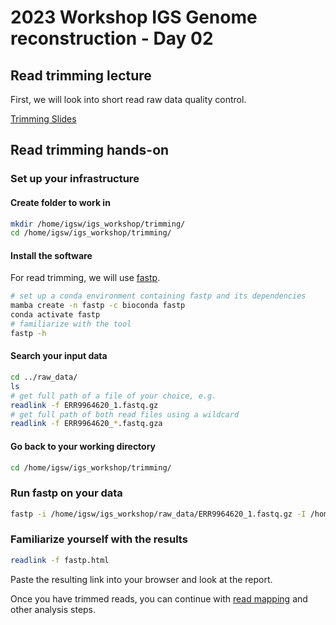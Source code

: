 # 2023 Workshop IGS Genome reconstruction - Day 02

## Read trimming lecture
First, we will look into short read raw data quality control.

[Trimming Slides](https://docs.google.com/presentation/d/1BbtS4wJtUuch2fBSip_AH_nyT2bwuv_z3F_qeJTNqSY/edit#slide=id.g288cd11cf66_0_12)

## Read trimming hands-on
### Set up your infrastructure
#### Create folder to work in 
```bash
mkdir /home/igsw/igs_workshop/trimming/
cd /home/igsw/igs_workshop/trimming/
```

#### Install the software
For read trimming, we will use [fastp](https://github.com/OpenGene/fastp).

```bash
# set up a conda environment containing fastp and its dependencies
mamba create -n fastp -c bioconda fastp
conda activate fastp
# familiarize with the tool
fastp -h
```
#### Search your input data

```bash
cd ../raw_data/
ls
# get full path of a file of your choice, e.g. 
readlink -f ERR9964620_1.fastq.gz
# get full path of both read files using a wildcard
readlink -f ERR9964620_*.fastq.gza
```
#### Go back to your working directory

```bash
cd /home/igsw/igs_workshop/trimming/
```

### Run fastp on your data

```bash 
fastp -i /home/igsw/igs_workshop/raw_data/ERR9964620_1.fastq.gz -I /home/igsw/igs_workshop/raw_data/ERR9964620_2.fastq.gz -o ERR9964620_trimmed_1.fastq.gz -O ERR9964620_trimmed_2.fastq.gz
```

### Familiarize yourself with the results

```bash
readlink -f fastp.html
```
Paste the resulting link into your browser and look at the report.


Once you have trimmed reads, you can continue with [read mapping](mapping.md) and other analysis steps.
